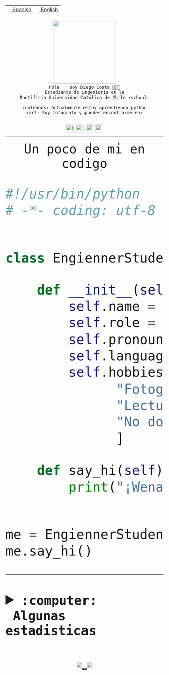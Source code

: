 <table border="0"  align="right">
 <tr><td><a href="README.md"><img src="https://upload.wikimedia.org/wikipedia/commons/thumb/8/89/Bandera_de_Espa%C3%B1a.svg/1200px-Bandera_de_Espa%C3%B1a.svg.png" height="10"> Spanish</a></td>
 <td><a href="README.en.md"><img src="https://upload.wikimedia.org/wikipedia/commons/a/a4/Flag_of_the_United_States.svg" height="10"> English</a></td></tr>
</table><br><br><br>


<p align="center">
  <img src="https://github.com/diegocostares/diegocostares/blob/main/Images/aaa2.gif?raw=true" width="200px">
  <br><samp>
    Hola <img src="https://media.giphy.com/media/hvRJCLFzcasrR4ia7z/giphy.gif" width="16px"> soy Diego Costa 👨🏻‍💻<br>
    Estudiante de ingeniería en la <br>
    Pontificia Universidad Católica de Chile :school:<br>
  <br>
    :notebook: Actualmente estoy aprendiendo python <br>
    :art: Soy fotografo y puedes encontrarme en: <br>
  <br></samp>
  
</p>

<p align="center">
   <a href="https://instagram.com/diegocosta_no" target="blank">
    <img 
    align="center" src="https://cdn.jsdelivr.net/npm/simple-icons@3.0.1/icons/instagram.svg" alt="instagram" height="25px" width="25px" />
  </a>
  <a style="border: 3px solid; color: white;"href="https://t.me/diegocosta_no" target="blank">
  <img
  align="center" alt="Telegram" width="25px" src="https://icons-for-free.com/iconfiles/png/512/Telegram-1324888767380505522.png" />
</a>
<a href="https://api.whatsapp.com/send?phone=56971897835&text=Hola!" target="blank">
  <img
  align="center" alt="wtsp" width="25px" src="https://img.icons8.com/pastel-glyph/2x/whatsapp--v2.png" />
</a>
<a href="https://www.linkedin.com/in/diego-costa-786249213/" target="blank">
  <img
  align="center" alt="wtsp" width="25px" src="https://img.icons8.com/metro/452/linkedin.png" />
</a>

  </a>
</p>

---


<p align="center"><font size="25"><samp>Un poco de mi en codigo</samp></front></p>


```python
#!/usr/bin/python
# -*- coding: utf-8 -*-


class EngiennerStudent:

    def __init__(self):
        self.name = "Diego Costa"
        self.role = "Estudiante"
        self.pronouns = "he/him"
        self.language_spoken = ["es_CL", "en_US"]
        self.hobbies = [
              "Fotografia",
              "Lectura",
              "No dormir",
              ]

    def say_hi(self):
        print("¡Wena mundo!")


me = EngiennerStudent()
me.say_hi()
```
---
<details>
  <summary><b><samp>:computer: &nbsp;Algunas estadisticas</samp></b></summary>
  <br/></p>

<!--START_SECTION:waka-->
![Code Time](http://img.shields.io/badge/Code%20Time-434%20hrs%2051%20mins-blue)

**Soy nocturno 🦉** 

```text
🌞 Mañana     5 commits      ░░░░░░░░░░░░░░░░░░░░░░░░░   2.03% 
🌆 Día        100 commits    ██████████░░░░░░░░░░░░░░░   40.65% 
🌃 Tarde      59 commits     ██████░░░░░░░░░░░░░░░░░░░   23.98% 
🌙 Noche      82 commits     ████████░░░░░░░░░░░░░░░░░   33.33%

```
📅 **Soy más productivo los Miércoles** 

```text
Lunes        21 commits     ██░░░░░░░░░░░░░░░░░░░░░░░   8.54% 
Martes       28 commits     ██░░░░░░░░░░░░░░░░░░░░░░░   11.38% 
Miércoles    86 commits     ████████░░░░░░░░░░░░░░░░░   34.96% 
Jueves       23 commits     ██░░░░░░░░░░░░░░░░░░░░░░░   9.35% 
Viernes      9 commits      █░░░░░░░░░░░░░░░░░░░░░░░░   3.66% 
Sábado       31 commits     ███░░░░░░░░░░░░░░░░░░░░░░   12.6% 
Domingo      48 commits     █████░░░░░░░░░░░░░░░░░░░░   19.51%

```


📊 **Esta semana me dediqué a** 

```text
🐱‍💻 Proyectos: 
T1                       30 hrs 2 mins       ██████████████████░░░░░░░   74.51% 
T1-e                     4 hrs 11 mins       ██░░░░░░░░░░░░░░░░░░░░░░░   10.38% 
gurobi                   2 hrs 23 mins       █░░░░░░░░░░░░░░░░░░░░░░░░   5.93% 
SHAREGO-G54              1 hr 20 mins        ░░░░░░░░░░░░░░░░░░░░░░░░░   3.33% 
Unknown Project          1 hr 19 mins        ░░░░░░░░░░░░░░░░░░░░░░░░░   3.29%

```


 Last Updated on 04/05/2022 02:12:10 UTC
<!--END_SECTION:waka-->
  
  

 <p align="center"> <img src="https://github-readme-stats.vercel.app/api?username=diegocostares&show_icons=true&theme=ayu-mirage" alt="abhisheknaiidu" /></p>
 
</details>

<p align=center>
  <a href="https://github.com/diegocostares">
    <img src="https://badges.pufler.dev/visits/diegocostares/diegocostares?style=flat-square&color=black&logo=github">
  </a>
  <a href="https://github.com/diegocostares?tab=repositories">
    <img src="https://badges.pufler.dev/repos/diegocostares?style=flat-square&color=black&logo=github">
  </a>
</p>
